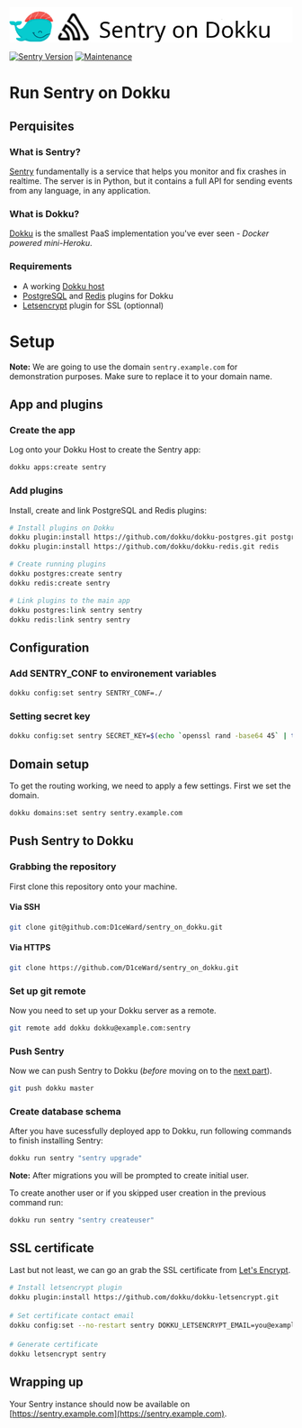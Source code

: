 ![](.github/images/repo_header.png)

[![Sentry Version](https://img.shields.io/badge/Sentry_version-9.0.0-green.svg)](https://github.com/getsentry/sentry/releases/tag/9.0.0) [![Maintenance](https://img.shields.io/badge/Maintained%3F-yes-green.svg)](https://github.com/D1ceWard/sentry_on_dokku/graphs/commit-activity)
# Run Sentry on Dokku

## Perquisites

### What is Sentry?

[Sentry](https://sentry.io) fundamentally is a service that helps you monitor and fix crashes in realtime. The server is in Python, but it contains a full API for sending events from any language, in any application.

### What is Dokku?

[Dokku](http://dokku.viewdocs.io/dokku/) is the smallest PaaS implementation
you've ever seen - _Docker powered mini-Heroku_.

### Requirements
* A working [Dokku host](http://dokku.viewdocs.io/dokku/getting-started/installation/)
* [PostgreSQL](https://github.com/dokku/dokku-postgres) and [Redis](https://github.com/dokku/dokku-redis) plugins for Dokku
* [Letsencrypt](https://github.com/dokku/dokku-letsencrypt) plugin for SSL (optionnal)

# Setup

**Note:** We are going to use the domain `sentry.example.com` for demonstration
purposes. Make sure to replace it to your domain name.

## App and plugins

### Create the app
Log onto your Dokku Host to create the Sentry app:

```bash
dokku apps:create sentry
```

### Add plugins
Install, create and link PostgreSQL and Redis plugins:
```bash
# Install plugins on Dokku
dokku plugin:install https://github.com/dokku/dokku-postgres.git postgres
dokku plugin:install https://github.com/dokku/dokku-redis.git redis
```
```bash
# Create running plugins
dokku postgres:create sentry
dokku redis:create sentry
```
```bash
# Link plugins to the main app
dokku postgres:link sentry sentry
dokku redis:link sentry sentry
```

## Configuration

### Add SENTRY_CONF to environement variables
```bash
dokku config:set sentry SENTRY_CONF=./
```

### Setting secret key

```bash
dokku config:set sentry SECRET_KEY=$(echo `openssl rand -base64 45` | tr -d \=+ | cut -c 1-32)
```

## Domain setup

To get the routing working, we need to apply a few settings. First we set
the domain.

```bash
dokku domains:set sentry sentry.example.com
```

## Push Sentry to Dokku

### Grabbing the repository

First clone this repository onto your machine.

#### Via SSH

```bash
git clone git@github.com:D1ceWard/sentry_on_dokku.git
```

#### Via HTTPS

```bash
git clone https://github.com/D1ceWard/sentry_on_dokku.git
```

### Set up git remote

Now you need to set up your Dokku server as a remote.

```bash
git remote add dokku dokku@example.com:sentry
```

### Push Sentry

Now we can push Sentry to Dokku (_before_ moving on to the [next part](#domain-and-ssl-certificate)).

```bash
git push dokku master
```

### Create database schema
After you have sucessfully deployed app to Dokku, run following commands to finish installing Sentry:
```bash
dokku run sentry "sentry upgrade"
```
**Note:** After migrations you will be prompted to create initial user.

To create another user or if you skipped user creation in the previous command run:
```bash
dokku run sentry "sentry createuser"
```

## SSL certificate

Last but not least, we can go an grab the SSL certificate from [Let's
Encrypt](https://letsencrypt.org/).

```bash
# Install letsencrypt plugin
dokku plugin:install https://github.com/dokku/dokku-letsencrypt.git

# Set certificate contact email
dokku config:set --no-restart sentry DOKKU_LETSENCRYPT_EMAIL=you@example.com

# Generate certificate
dokku letsencrypt sentry
```

## Wrapping up

Your Sentry instance should now be available on [https://sentry.example.com](https://sentry.example.com).
